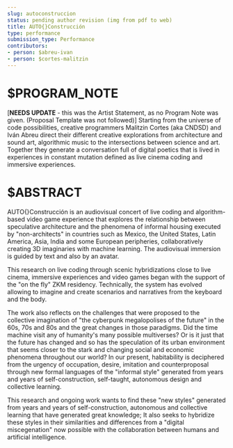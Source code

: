 ```yaml
---
slug: autoconstruccion
status: pending author revision (img from pdf to web)
title: AUTO{}Construcción
type: performance
submission_type: Performance
contributors:
- person: $abreu-ivan
- person: $cortes-malitzin
---
```


# $PROGRAM_NOTE

\[**NEEDS UPDATE** - this was the Artist Statement, as no Program Note was given. (Proposal Template was not followed)\] Starting from the universe of code possibilities, creative programmers Malitzin Cortes (aka CNDSD) and Iván
Abreu direct their different creative explorations from architecture and sound art, algorithmic music to the
intersections between science and art. Together they generate a conversation full of digital poetics that is lived
in experiences in constant mutation defined as live cinema coding and immersive experiences.

# $ABSTRACT

AUTO{}Construcción is an audiovisual concert of live coding and algorithm-based video game experience that 
explores the relationship between speculative architecture and the phenomena of informal housing executed 
by "non-architects" in countries such as Mexico, the United States, Latin America, Asia, India and some 
European peripheries, collaboratively creating 3D imaginaries with machine learning. The audiovisual 
immersion is guided by text and also by an avatar.

This research on live coding through scenic hybridizations close to live cinema, immersive experiences and 
video games began with the support of the "on the fly" ZKM residency. Technically, the system has evolved
allowing to imagine and create scenarios and narratives from the keyboard and the body. 

The work also reflects on the challenges that were proposed to the collective imagination of "the cyberpunk 
megalopolises of the future" in the 60s, 70s and 80s and the great changes in those paradigms. Did the time 
machine visit any of humanity's many possible multiverses? Or is it just that the future has changed and so 
has the speculation of its urban environment that seems closer to the stark and changing social and economic 
phenomena throughout our world? In our present, habitability is deciphered from the urgency of occupation, 
desire, imitation and counterproposal through new formal languages of the "informal style" generated from 
years and years of self-construction, self-taught, autonomous design and collective learning.

This research and ongoing work wants to find these "new styles" generated from years and years of 
self-construction, autonomous and collective learning that have generated great knowledge; It also seeks to 
hybridize these styles in their similarities and differences from a "digital miscegenation" now possible 
with the collaboration between humans and artificial intelligence.